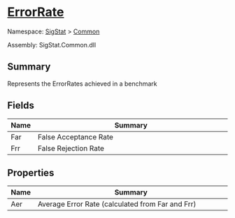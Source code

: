 # [ErrorRate](./ErrorRate.md)

Namespace: [SigStat]() > [Common](./README.md)

Assembly: SigStat.Common.dll

## Summary
Represents the ErrorRates achieved in a benchmark

## Fields

| Name | Summary<div><a href="#"><img width=466></a></div> | 
| --- | --- | 
| Far | False Acceptance Rate | 
| Frr | False Rejection Rate | 


## Properties

| Name | Summary<div><a href="#"><img width=466></a></div> | 
| --- | --- | 
| Aer | Average Error Rate (calculated from Far and Frr) | 


